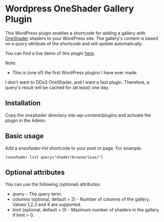 # Wordpress OneShader Gallery Plugin

This WordPress plugin enables a shortcode for adding a gallery with [OneShader](https://oneshader.net) shaders to your WordPress site. The gallery's content is based on a _query_ attribute of the shortcode and will update automatically.

You can find a live demo of this plugin [here](https://reindernijhoff.net/oneshader/).

Note:
- This is (one of) the first WordPress plugins I have ever made. 

I don't want to DDoS OneShader, and I want a fast plugin. Therefore, a query's result will be cached for (at least) one day.

## Installation

Copy the _oneshader_ directory into _wp-content/plugins_ and activate the plugin in the Admin.

## Basic usage

Add a _oneshader-list_ shortcode to your post or page. For example:

```
[oneshader-list query="shader/browse/love/"]
```

## Optional attributes

You can use the following (optional) attributes:

- *query* - The query term.
- *columns* (optional, default = 2) - Number of columns of the gallery. Values 1,2,3 and 4 are supported.
- *limit* (optional, default = 0) - Maximum number of shaders in the gallery if limit > 0.
